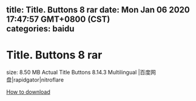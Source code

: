 
title: Title. Buttons 8 rar
date: Mon Jan 06 2020 17:47:57 GMT+0800 (CST)    
categories: baidu
---

# Title. Buttons 8 rar
size: 8.50 MB
 Actual Title Buttons 8.14.3 Multilingual |百度网盘|rapidgator|nitroflare
 

[How to download](https://bpcam.bemobtrk.com/go/2ceec3aa-1ca2-46d6-b9ff-aaa5c184517c?jno=3042)